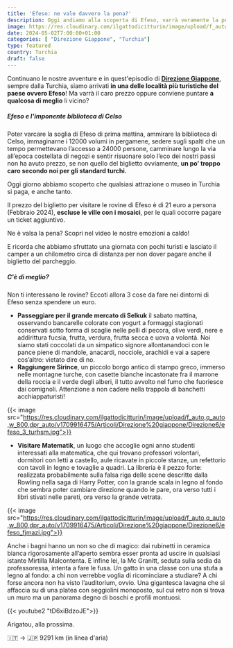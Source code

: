 ```yaml
---
title: 'Efeso: ne vale davvero la pena?'
description: Oggi andiamo alla scoperta di Efeso, varrà veramente la pena pagare il biglietto oppure scoprire i dintorni?
image: https://res.cloudinary.com/ilgattodicitturin/image/upload/f_auto,q_auto,w_800,dpr_auto/v1713011125/Articoli/Direzione%20giappone/Direzione6/efeso_2_skvo6s.jpg
date: 2024-05-02T7:00:00+01:00
categories: [ "Direzione Giappone", "Turchia"]
type: featured  
country: Turchia 
draft: false
---
```


Continuano le nostre avventure e in quest'episodio di **[Direzione Giappone](/categories/direzione-giappone)**, sempre dalla Turchia, siamo arrivati **in una delle località più turistiche del paese ovvero Efeso**! Ma varrà il caro prezzo oppure conviene puntare **a qualcosa di meglio** li vicino?

##### Efeso e l'imponente biblioteca di Celso

Poter varcare la soglia di Efeso di prima mattina, ammirare la biblioteca di Celso, immaginarne i 12000 volumi in pergamene, sedere sugli spalti che un tempo permettevano l’accesso a 24000 persone, camminare lungo la via all’epoca costellata di negozi e sentir risuonare solo l’eco dei nostri passi non ha avuto prezzo, se non quello del biglietto ovviamente, **un po’ troppo caro secondo noi per gli standard turchi.**

Oggi giorno abbiamo scoperto che qualsiasi attrazione o museo in Turchia si paga, e anche tanto. 

Il prezzo del biglietto per visitare le rovine di Efeso è di 21 euro a persona (Febbraio 2024), **escluse le ville con i mosaici**, per le quali occorre pagare un ticket aggiuntivo.  

Ne è valsa la pena? 
Scopri nel video le nostre emozioni a caldo! 

E ricorda che abbiamo sfruttato una giornata con pochi turisti e lasciato il camper a un chilometro circa di distanza per non dover pagare anche il biglietto del parcheggio.

##### C'è di meglio?

Non ti interessano le rovine? 
Eccoti allora 3 cose da fare nei dintorni di Efeso senza spendere un euro.

- **Passeggiare per il grande mercato di  Selkuk** il sabato mattina, osservando bancarelle colorate con yogurt a formaggi stagionati conservati sotto forma di scaglie nelle pelli di pecora, olive verdi, nere e addirittura fucsia, frutta, verdura, frutta secca e uova a volontà. Noi siamo stati coccolati da un simpatico signore allontanandoci con le pance piene di mandole, anacardi, nocciole, arachidi e vai a sapere cos’altro: vietato dire di no. 
- **Raggiungere Sirince**, un piccolo borgo antico di stampo greco, immerso nelle montagne turche, con casette bianche incastonate fra il marrone della roccia e il verde degli alberi, il tutto avvolto nel fumo che fuoriesce dai comignoli. Attenzione a non cadere nella trappola di banchetti acchiappaturisti! 

{{< image src="https://res.cloudinary.com/ilgattodicitturin/image/upload/f_auto,q_auto,w_800,dpr_auto/v1709916475/Articoli/Direzione%20giappone/Direzione6/efeso_3_turhsm.jpg">}} 

- **Visitare Matematik**, un luogo che accoglie ogni anno studenti interessati alla matematica, che qui trovano professori volontari, dormitori con letti a castello, aule ricavate in piccole stanze, un refettorio con tavoli in legno e tovaglie a quadri. La libreria è il pezzo forte: realizzata probabilmente sulla falsa riga delle scene descritte dalla Rowling nella saga di Harry Potter, con la grande scala in legno al fondo che sembra poter cambiare direzione quando le pare, ora verso tutti i libri stivati nelle pareti, ora verso la grande vetrata. 

{{< image src="https://res.cloudinary.com/ilgattodicitturin/image/upload/f_auto,q_auto,w_800,dpr_auto/v1709916475/Articoli/Direzione%20giappone/Direzione6/efeso_fjmazi.jpg">}} 
 
Anche i bagni hanno un non so che di magico: dai rubinetti in ceramica bianca rigorosamente all’aperto sembra esser pronta ad uscire in qualsiasi istante Mirtilla Malcontenta. E infine lei, la Mc Granitt, seduta sulla sedia da professoressa, intenta a fare le fusa. Un gatto in una classe con una stufa a legno al fondo: a chi non verrebbe voglia di ricominciare a studiare? A chi forse ancora non ha visto l’auditorium, ovvio. Una gigantesca lavagna che si affaccia su di una platea con seggiolini monoposto, sul cui retro non si trova un muro ma un panorama degno di boschi e profili montuosi. 

{{< youtube2 "tD6xiBdzoJE">}}

Arigatou, alla prossima.

🇮🇹 → 🇯🇵 9291 km (in linea d'aria)
